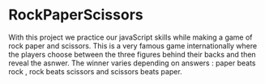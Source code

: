 # RockPaperScissors
With this project we practice our javaScript skills while making a game of rock paper and scissors.
This is a very famous game internationally where the players choose between the three figures behind their backs and then reveal the asnwer.
The winner varies depending on answers : paper beats rock , rock beats scissors and scissors beats paper.